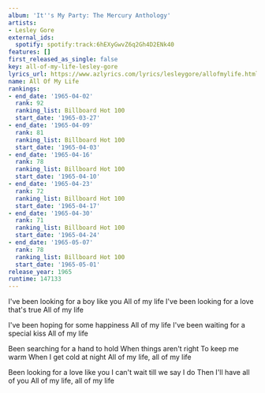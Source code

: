 ```yaml
---
album: 'It''s My Party: The Mercury Anthology'
artists:
- Lesley Gore
external_ids:
  spotify: spotify:track:6hEXyGwvZ6q2Gh4D2ENk40
features: []
first_released_as_single: false
key: all-of-my-life-lesley-gore
lyrics_url: https://www.azlyrics.com/lyrics/lesleygore/allofmylife.html
name: All Of My Life
rankings:
- end_date: '1965-04-02'
  rank: 92
  ranking_list: Billboard Hot 100
  start_date: '1965-03-27'
- end_date: '1965-04-09'
  rank: 81
  ranking_list: Billboard Hot 100
  start_date: '1965-04-03'
- end_date: '1965-04-16'
  rank: 78
  ranking_list: Billboard Hot 100
  start_date: '1965-04-10'
- end_date: '1965-04-23'
  rank: 72
  ranking_list: Billboard Hot 100
  start_date: '1965-04-17'
- end_date: '1965-04-30'
  rank: 71
  ranking_list: Billboard Hot 100
  start_date: '1965-04-24'
- end_date: '1965-05-07'
  rank: 78
  ranking_list: Billboard Hot 100
  start_date: '1965-05-01'
release_year: 1965
runtime: 147133
---
```

I've been looking for a boy like you
All of my life
I've been looking for a love that's true
All of my life

I've been hoping for some happiness
All of my life
I've been waiting for a special kiss
All of my life

Been searching for a hand to hold
When things aren't right
To keep me warm
When I get cold at night
All of my life, all of my life

Been looking for a love like you
I can't wait till we say I do
Then I'll have all of you
All of my life, all of my life
